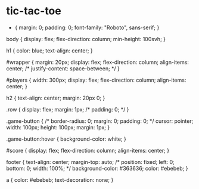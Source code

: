 # tic-tac-toe

* {
    margin: 0;
    padding: 0;
    font-family: "Roboto", sans-serif;
}

body {
	display: flex;
    flex-direction: column;
    min-height: 100svh;
}

h1 {
    color: blue;
    text-align: center;
}

#wrapper {
    margin: 20px;
    display: flex;
    flex-direction: column;
    align-items: center;
    /* justify-content: space-between; */
}

#players {
    width: 300px;
    display: flex;
    flex-direction: column;
    align-items: center;
}

h2 {
    text-align: center;
    margin: 20px 0;
}

.row {
    display: flex;
    margin: 1px;
    /* padding: 0; */
}

.game-button {
    /* border-radius: 0;
    margin: 0;
    padding: 0; */
    cursor: pointer;
    width: 100px;
    height: 100px;
    margin: 1px;
}

.game-button:hover {
    background-color: white;
}

#score {
    display: flex;
    flex-direction: column;
    align-items: center;
}

footer {
    text-align: center;
    margin-top: auto;
    /* position: fixed;
    left: 0;
    bottom: 0;
    width: 100%; */
    background-color: #363636;
    color: #ebebeb;
}

a {
    color: #ebebeb;
    text-decoration: none;
}